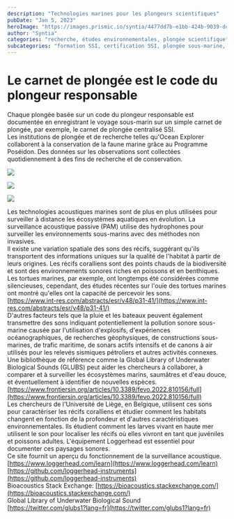 ```yaml
---
description: "Technologies marines pour les plongeurs scientifiques"
pubDate: "Jan 5, 2023"
heroImage: "https://images.prismic.io/syntia/4477dd7b-e1bb-424b-9039-dc6478a89094_IMG_20230102_142855.jpg?auto=compress,format"
author: "Syntia"
categories: "recherche, études environnementales, plongée scientifique"
subcategories: "formation SSI, certification SSI, plongée sous-marine, code du plongeur responsable, plongeur technique"
---
```


# **Le carnet de plongée est le code du plongeur responsable**

Chaque plongée basée sur un code du plongeur responsable est documentée en enregistrant le voyage sous-marin sur un simple carnet de plongée, par exemple, le carnet de plongée centralisé SSI.  
Les institutions de plongée et de recherche telles qu'Ocean Explorer collaborent à la conservation de la faune marine grâce au Programme Poséidon. Des données sur les observations sont collectées quotidiennement à des fins de recherche et de conservation.

![](https://images.prismic.io/syntia/73538388-229e-4b94-969d-ed0a10819484_20230102-11h-faux-orque-oceanexplorer-2.jpg?auto=compress,format)

![](https://images.prismic.io/syntia/f919d4fc-347a-49ab-83b3-9093e529e714_20230102-15h-faux-orque-oceanexplorer-14.jpg?auto=compress,format)

![](https://images.prismic.io/syntia/f6daf9f9-3bdf-4ed7-9865-c4d85878ff55_20230102-15h-faux-orque-oceanexplorer-23.jpg?auto=compress,format)

Les technologies acoustiques marines sont de plus en plus utilisées pour surveiller à distance les écosystèmes aquatiques en évolution. La surveillance acoustique passive (PAM) utilise des hydrophones pour surveiller les environnements sous-marins avec des méthodes non invasives.  
Il existe une variation spatiale des sons des récifs, suggérant qu'ils transportent des informations uniques sur la qualité de l'habitat à partir de leurs origines. Les récifs coralliens sont des points chauds de la biodiversité et sont des environnements sonores riches en poissons et en benthiques.  
Les tortues marines, par exemple, ont longtemps été considérées comme silencieuses, cependant, des études récentes sur l'ouïe des tortues marines ont montré qu'elles ont la capacité de percevoir les sons.  
[https://www.int-res.com/abstracts/esr/v48/p31-41/](https://www.int-res.com/abstracts/esr/v48/p31-41/)  
D'autres facteurs tels que la pluie et les bateaux peuvent également transmettre des sons indiquant potentiellement la pollution sonore sous-marine causée par l'utilisation d'explosifs, d'expériences océanographiques, de recherches géophysiques, de constructions sous-marines, de trafic maritime, de sonars actifs intensifs et de canons à air utilisés pour les relevés sismiques pétroliers et autres activités connexes.  
Une bibliothèque de référence comme la Global Library of Underwater Biological Sounds (GLUBS) peut aider les chercheurs à collaborer, à comparer et à surveiller les écosystèmes marins, saumâtres et d'eau douce, et éventuellement à identifier de nouvelles espèces.  
[https://www.frontiersin.org/articles/10.3389/fevo.2022.810156/full](https://www.frontiersin.org/articles/10.3389/fevo.2022.810156/full)  
Les chercheurs de l'Université de Liège, en Belgique, utilisent ces sons pour caractériser les récifs coralliens et étudier comment les habitats changent en fonction de la profondeur et d'autres caractéristiques environnementales. Ils étudient comment les larves vivant en haute mer utilisent le son pour localiser les récifs où elles vivront en tant que juvéniles et poissons adultes. L'équipement Loggerhead est essentiel pour documenter ces paysages sonores.  
Ce site fournit un aperçu du fonctionnement de la surveillance acoustique.  
[https://www.loggerhead.com/learn](https://www.loggerhead.com/learn) [https://github.com/loggerhead-instruments](https://github.com/loggerhead-instruments)  
Bioacoustics Stack Exchange: [https://bioacoustics.stackexchange.com/](https://bioacoustics.stackexchange.com/)  
Global Library of Underwater Biological Sound  
[https://twitter.com/glubs1?lang=fr](https://twitter.com/glubs1?lang=fr)

